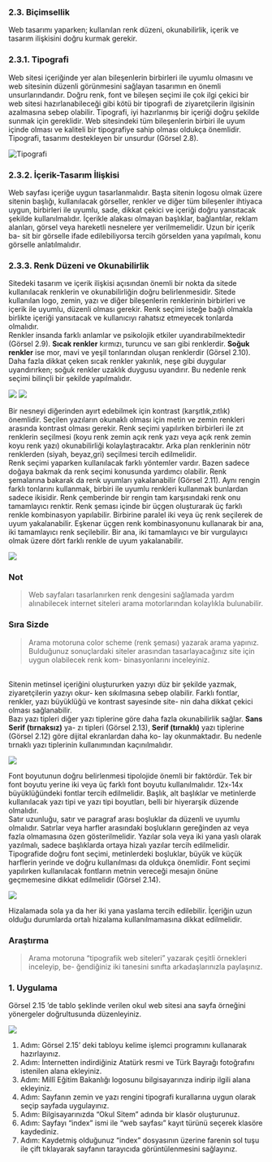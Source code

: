 
### 2.3. Biçimsellik

Web tasarımı yaparken; kullanılan renk düzeni, okunabilirlik, içerik ve tasarım ilişkisini doğru
kurmak gerekir.

### 2.3.1. Tipografi

Web sitesi içeriğinde yer alan bileşenlerin birbirleri ile uyumlu olmasını ve web sitesinin düzenli görünmesini sağlayan tasarımın en önemli unsurlarındandır. Doğru renk, font ve bileşen seçimi ile çok ilgi çekici bir web sitesi hazırlanabileceği gibi kötü bir tipografi de ziyaretçilerin ilgisinin azalmasına sebep olabilir. Tipografi, iyi hazırlanmış bir içeriği doğru şekilde sunmak için gereklidir. Web sitesindeki tüm bileşenlerin birbiri ile uyum içinde olması ve kaliteli bir tipografiye sahip olması oldukça önemlidir. Tipografi, tasarımı destekleyen bir unsurdur (Görsel 2.8).

![Tipografi](./web-tasarim-ilkeleri/Tipografi.png)

### 2.3.2. İçerik-Tasarım İlişkisi

Web sayfası içeriğe uygun tasarlanmalıdır. Başta sitenin logosu olmak üzere sitenin başlığı,
kullanılacak görseller, renkler ve diğer tüm bileşenler ihtiyaca uygun, birbirleri ile uyumlu, sade,
dikkat çekici ve içeriği doğru yansıtacak şekilde kullanılmalıdır. İçerikle alakası olmayan başlıklar,
bağlantılar, reklam alanları, görsel veya hareketli nesnelere yer verilmemelidir. Uzun bir içerik ba-
sit bir görselle ifade edilebiliyorsa tercih görselden yana yapılmalı, konu görselle anlatılmalıdır.

### 2.3.3. Renk Düzeni ve Okunabilirlik

Sitedeki tasarım ve içerik ilişkisi açısından önemli bir nokta da sitede kullanılacak renklerin ve
okunabilirliğin doğru belirlenmesidir. Sitede kullanılan logo, zemin, yazı ve diğer bileşenlerin renklerinin birbirleri ve içerik ile uyumlu, düzenli olması gerekir. Renk seçimi isteğe bağlı olmakla birlikte içeriği yansıtacak ve kullanıcıyı rahatsız etmeyecek tonlarda olmalıdır.\
Renkler insanda farklı anlamlar ve psikolojik etkiler uyandırabilmektedir (Görsel 2.9). **Sıcak renkler** kırmızı, turuncu ve sarı gibi renklerdir. **Soğuk renkler** ise mor, mavi ve yeşil tonlarından oluşan renklerdir (Görsel 2.10). Daha fazla dikkat çeken sıcak renkler yakınlık, neşe gibi duygular uyandırırken; soğuk renkler uzaklık duygusu uyandırır. Bu nedenle renk seçimi bilinçli bir şekilde yapılmalıdır.

![](./web-tasarim-ilkeleri/Renklerin%20psikolojik%20etkileri.png)
![](./web-tasarim-ilkeleri/S%C4%B1cak%20ve%20so%C4%9Fuk%20renkler.png)



Bir nesneyi diğerinden ayırt edebilmek için kontrast (karşıtlık,zıtlık) önemlidir. Seçilen yazıların
okunaklı olması için metin ve zemin renkleri arasında kontrast olması gerekir. Renk seçimi yapılırken birbirleri ile zıt renklerin seçilmesi (koyu renk zemin açık renk yazı veya açık renk zemin koyu renk yazı) okunabilirliği kolaylaştıracaktır. Arka plan renklerinin nötr renklerden (siyah, beyaz,gri) seçilmesi tercih edilmelidir.\
Renk seçimi yaparken kullanılacak farklı yöntemler vardır. Bazen sadece doğaya bakmak da
renk seçimi konusunda yardımcı olabilir. Renk şemalarına bakarak da renk uyumları yakalanabilir (Görsel 2.11). Aynı rengin farklı tonlarını kullanmak, birbiri ile uyumlu renkleri kullanmak bunlardan sadece ikisidir. Renk çemberinde bir rengin tam karşısındaki renk onu tamamlayıcı renktir.
Renk şeması içinde bir üçgen oluşturarak üç farklı renkle kombinasyon yapılabilir. Birbirine paralel iki veya üç renk seçilerek de uyum yakalanabilir. Eşkenar üçgen renk kombinasyonunu kullanarak bir ana, iki tamamlayıcı renk seçilebilir. Bir ana, iki tamamlayıcı ve bir vurgulayıcı olmak üzere
dört farklı renkle de uyum yakalanabilir.

![](./web-tasarim-ilkeleri/Renk%20kombinasyonlar%C4%B1.png)

### Not

>Web sayfaları tasarlanırken renk dengesini sağlamada yardım alınabilecek internet
siteleri arama motorlarından kolaylıkla bulunabilir.

### Sıra Sizde
>Arama motoruna color scheme (renk şeması) yazarak arama yapınız. Bulduğunuz
sonuçlardaki siteler arasından tasarlayacağınız site için uygun olabilecek renk kom-
binasyonlarını inceleyiniz.

\
Sitenin metinsel içeriğini oluştururken yazıyı düz bir şekilde yazmak, ziyaretçilerin yazıyı okur-
ken sıkılmasına sebep olabilir. Farklı fontlar, renkler, yazı büyüklüğü ve kontrast sayesinde site-
nin daha dikkat çekici olması sağlanabilir.\
Bazı yazı tipleri diğer yazı tiplerine göre daha fazla okunabilirlik sağlar. **Sans Serif (tırnaksız)** ya-
zı tipleri (Görsel 2.13), **Serif (tırnaklı)** yazı tiplerine (Görsel 2.12) göre dijital ekranlardan daha ko-
lay okunmaktadır. Bu nedenle tırnaklı yazı tiplerinin kullanımından kaçınılmalıdır.

![](./web-tasarim-ilkeleri/Sans%20Serif-Serif%20yaz%C4%B1%20tipi%20%C3%B6rnekleri.png)

Font boyutunun doğru belirlenmesi tipolojide önemli bir faktördür. Tek bir font boyutu yerine iki veya üç farklı font boyutu kullanılmalıdır. 12x-14x büyüklüğündeki fontlar tercih edilmelidir. Başlık, alt başlıklar ve metinlerde kullanılacak yazı tipi ve yazı tipi boyutları, belli bir hiyerarşik düzende olmalıdır.\
Satır uzunluğu, satır ve paragraf arası boşluklar da düzenli ve uyumlu olmalıdır. Satırlar veya
harfler arasındaki boşlukların gereğinden az veya fazla olmamasına özen gösterilmelidir. Yazılar
sola veya iki yana yaslı olarak yazılmalı, sadece başlıklarda ortaya hizalı yazılar tercih edilmelidir.
Tipografide doğru font seçimi, metinlerdeki boşluklar, büyük ve küçük harflerin yerinde ve doğru kullanılması da oldukça önemlidir. Font seçimi yapılırken kullanılacak fontların metnin vereceği mesajın önüne geçmemesine dikkat edilmelidir (Görsel 2.14).

![](./web-tasarim-ilkeleri/Metinlerde%20okunabilirlik.png)

Hizalamada sola ya da her iki yana yaslama tercih edilebilir. İçeriğin uzun olduğu durumlarda
ortalı hizalama kullanılmamasına dikkat edilmelidir.

### Araştırma

>Arama motoruna “tipografik web siteleri” yazarak çeşitli örnekleri inceleyip, be-
ğendiğiniz iki tanesini sınıfta arkadaşlarınızla paylaşınız.

### 1. Uygulama
Görsel 2.15 ’de tablo şeklinde verilen okul web sitesi ana sayfa örneğini yönergeler
doğrultusunda düzenleyiniz.

![](./web-tasarim-ilkeleri/Okul%20web%20sitesi%20ana%20sayfa%20%C3%B6rne%C4%9Fi.png)

1. Adım: Görsel 2.15’ deki tabloyu kelime işlemci programını kullanarak hazırlayınız.
2. Adım: İnternetten indirdiğiniz Atatürk resmi ve Türk Bayrağı fotoğrafını istenilen alana ekleyiniz.
3. Adım: Millî Eğitim Bakanlığı logosunu bilgisayarınıza indirip ilgili alana ekleyiniz.
4. Adım: Sayfanın zemin ve yazı rengini tipografi kurallarına uygun olarak seçip sayfada uygulayınız.
5. Adım: Bilgisayarınızda “Okul Sitem” adında bir klasör oluşturunuz.
6. Adım: Sayfayı “index” ismi ile “web sayfası” kayıt türünü seçerek klasöre kaydediniz.
7. Adım: Kaydetmiş olduğunuz “index” dosyasının üzerine farenin sol tuşu ile çift tıklayarak sayfanın tarayıcıda görüntülenmesini sağlayınız.
